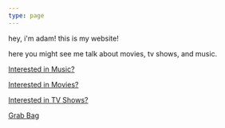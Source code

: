 ```yaml
---
type: page
---
```


hey, i'm adam! this is my website! 

here you might see me talk about movies, tv shows, and music.

[Interested in Music?](/music/music.md)

[Interested in Movies?](/movies)

[Interested in TV Shows?](/tvshows)

[Grab Bag](/other)